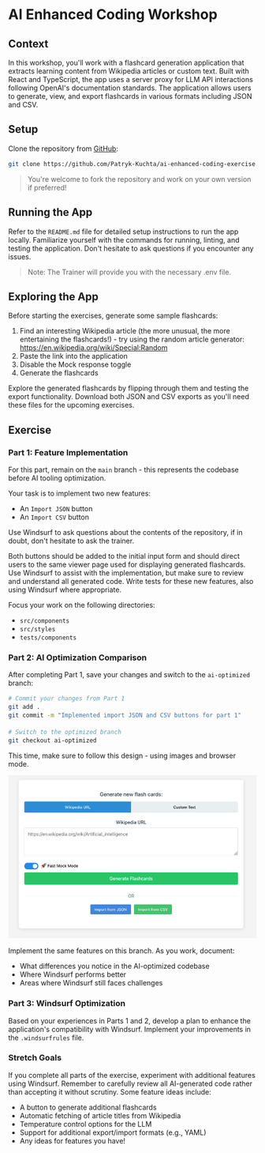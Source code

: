 # AI Enhanced Coding Workshop

## Context

In this workshop, you'll work with a flashcard generation application that extracts learning content from Wikipedia articles or custom text. Built with React and TypeScript, the app uses a server proxy for LLM API interactions following OpenAI's documentation standards. The application allows users to generate, view, and export flashcards in various formats including JSON and CSV.

## Setup

Clone the repository from [GitHub](https://github.com/Patryk-Kuchta/ai-enhanced-coding-exercise):

```bash
git clone https://github.com/Patryk-Kuchta/ai-enhanced-coding-exercise.git
```

> You're welcome to fork the repository and work on your own version if preferred!

## Running the App

Refer to the `README.md` file for detailed setup instructions to run the app locally. Familiarize yourself with the commands for running, linting, and testing the application. Don't hesitate to ask questions if you encounter any issues.

> Note: The Trainer will provide you with the necessary .env file.

## Exploring the App

Before starting the exercises, generate some sample flashcards:

1. Find an interesting Wikipedia article (the more unusual, the more entertaining the flashcards!) - try using the random article generator: https://en.wikipedia.org/wiki/Special:Random
2. Paste the link into the application
3. Disable the Mock response toggle
4. Generate the flashcards

Explore the generated flashcards by flipping through them and testing the export functionality. Download both JSON and CSV exports as you'll need these files for the upcoming exercises.

## Exercise

### Part 1: Feature Implementation

For this part, remain on the `main` branch - this represents the codebase before AI tooling optimization.

Your task is to implement two new features:
- An `Import JSON` button
- An `Import CSV` button

Use Windsurf to ask questions about the contents of the repository, if in doubt, don't hesitate to ask the trainer.

Both buttons should be added to the initial input form and should direct users to the same viewer page used for displaying generated flashcards. Use Windsurf to assist with the implementation, but make sure to review and understand all generated code. Write tests for these new features, also using Windsurf where appropriate.

Focus your work on the following directories:
- `src/components`
- `src/styles`
- `tests/components`

### Part 2: AI Optimization Comparison

After completing Part 1, save your changes and switch to the `ai-optimized` branch:

```bash
# Commit your changes from Part 1
git add .
git commit -m "Implemented import JSON and CSV buttons for part 1"

# Switch to the optimized branch
git checkout ai-optimized
```

This time, make sure to follow this design - using images and browser mode.

![designRequest.png](assets/designRequest.png)

Implement the same features on this branch. As you work, document:
- What differences you notice in the AI-optimized codebase
- Where Windsurf performs better
- Areas where Windsurf still faces challenges

### Part 3: Windsurf Optimization

Based on your experiences in Parts 1 and 2, develop a plan to enhance the application's compatibility with Windsurf. Implement your improvements in the `.windsurfrules` file.

### Stretch Goals

If you complete all parts of the exercise, experiment with additional features using Windsurf. Remember to carefully review all AI-generated code rather than accepting it without scrutiny. Some feature ideas include:

- A button to generate additional flashcards
- Automatic fetching of article titles from Wikipedia
- Temperature control options for the LLM
- Support for additional export/import formats (e.g., YAML)
- Any ideas for features you have!
